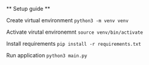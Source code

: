 ** Setup guide **

Create virtual environment
`python3 -m venv venv`

Activate virutal environemnt
`source venv/bin/activate`

Install requirements
`pip install -r requirements.txt`

Run application
`python3 main.py`
